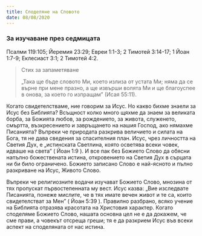 ```yaml
---
title: Споделяне на Словото
date: 08/08/2020
---
```


### За изучаване през седмицата
Псалми 119:105; Йеремия 23:29; Евреи 1:1-3; 2 Тимотей 3:14-17; 1 Йоан 1:7-9; Еклесиаст 3:1; 2 Тимотей 4:2.

> <p>Стих за запаметяване</p>
> „Така ще бъде словото Ми, което излиза от устата Ми; няма да се върне при мене празно, а ще извърши волята Ми и ще благоуспее в онова, за което го изпращам” (Исая 55:11).

Когато свидетелстваме, ние говорим за Исус. Но какво бихме знаели за Исус без Библията? Всъщност колко много щяхме да знаем за великата борба, за Божията любов, за рождението, за живота, служенето, смъртта, възкресението и завръщането на нашия Господ, ако нямахме Писанията? Въпреки че природата разкрива величието и силата на Бога, тя не дава сведения за спасителния план. Исус, чрез личността на Светия Дух, е „истинската Светлина, която осветява всеки човек, идваше на света“ ( Йоан 1:9 ). И все пак без Божието Слово да обясни напълно божествената истина, откровението на Светия Дух в сърцата ни би било ограничено. Божието записано Слово е най-ясното и пълно разкриване на Исус, Живото Слово.

Въпреки че религиозните водачи изучават Божието Слово, мнозина от тях пропускат първостепенната му вест. Исус казва: „Вие изследвате Писанията, понеже мислите, че в тях имате вечен живот и те са, които свидетелстват за Мен” ( Йоан 5:39 ). Правилно разбрано, всяко учение на Библията отразява красотата на Христовия характер. Когато споделяме Божието Слово, нашата основна цел не е да докажем, че сме прави, а човекът отсреща греши; тя е да разкрием Исус във всеки аспект на споделяната от нас истина.